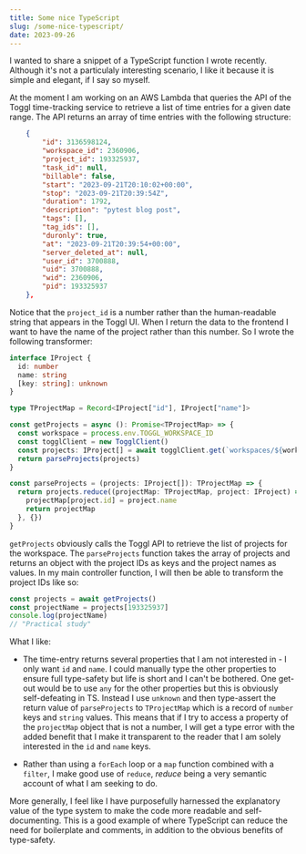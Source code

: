 ```yaml
---
title: Some nice TypeScript
slug: /some-nice-typescript/
date: 2023-09-26
---
```


I wanted to share a snippet of a TypeScript function I wrote recently. Although it's not a particulaly interesting scenario, I like it because it is simple and elegant, if I say so myself.

At the moment I am working on an AWS Lambda that queries the API of the Toggl time-tracking service to retrieve a list of time entries for a given date range. The API returns an array of time entries with the following structure:

```json
    {
        "id": 3136598124,
        "workspace_id": 2360906,
        "project_id": 193325937,
        "task_id": null,
        "billable": false,
        "start": "2023-09-21T20:10:02+00:00",
        "stop": "2023-09-21T20:39:54Z",
        "duration": 1792,
        "description": "pytest blog post",
        "tags": [],
        "tag_ids": [],
        "duronly": true,
        "at": "2023-09-21T20:39:54+00:00",
        "server_deleted_at": null,
        "user_id": 3700888,
        "uid": 3700888,
        "wid": 2360906,
        "pid": 193325937
    },
```

Notice that the `project_id` is a number rather than the human-readable string that appears in the Toggl UI. When I return the data to the frontend I want to have the name of the project rather than this number. So I wrote the following transformer:

```ts
interface IProject {
  id: number
  name: string
  [key: string]: unknown
}

type TProjectMap = Record<IProject["id"], IProject["name"]>

const getProjects = async (): Promise<TProjectMap> => {
  const workspace = process.env.TOGGL_WORKSPACE_ID
  const togglClient = new TogglClient()
  const projects: IProject[] = await togglClient.get(`workspaces/${workspace}/projects`)
  return parseProjects(projects)
}

const parseProjects = (projects: IProject[]): TProjectMap => {
  return projects.reduce((projectMap: TProjectMap, project: IProject) => {
    projectMap[project.id] = project.name
    return projectMap
  }, {})
}
```

`getProjects` obviously calls the Toggl API to retrieve the list of projects for the workspace. The `parseProjects` function takes the array of projects and returns an object with the project IDs as keys and the project names as values. In my main controller function, I will then be able to transform the project IDs like so:

```ts
const projects = await getProjects()
const projectName = projects[193325937]
console.log(projectName)
// "Practical study"
```

What I like:

- The time-entry returns several properties that I am not interested in - I only want `id` and `name`. I could manually type the other properties to ensure full type-safety but life is short and I can't be bothered. One get-out would be to use `any` for the other properties but this is obviously self-defeating in TS. Instead I use `unknown` and then type-assert the return value of `parseProjects` to `TProjectMap` which is a record of `number` keys and `string` values. This means that if I try to access a property of the `projectMap` object that is not a number, I will get a type error with the added benefit that I make it transparent to the reader that I am solely interested in the `id` and `name` keys.

- Rather than using a `forEach` loop or a `map` function combined with a `filter`, I make good use of `reduce`, _reduce_ being a very semantic account of what I am seeking to do.

More generally, I feel like I have purposefully harnessed the explanatory value of the type system to make the code more readable and self-documenting. This is a good example of where TypeScript can reduce the need for boilerplate and comments, in addition to the obvious benefits of type-safety.
